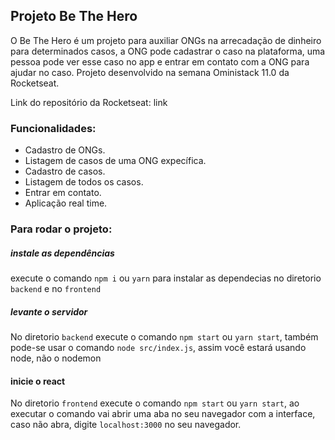 ## Projeto Be The Hero

O Be The Hero é um projeto para auxiliar ONGs na arrecadação de dinheiro para determinados casos, a ONG pode cadastrar o caso na plataforma, uma pessoa pode ver esse caso no app  e entrar em contato com a ONG para ajudar no caso. Projeto desenvolvido na semana Oministack 11.0 da Rocketseat.

Link do repositório da Rocketseat: <a> link</a>

### Funcionalidades:
- Cadastro de ONGs.
- Listagem de casos de uma ONG expecífica.
- Cadastro de casos.
- Listagem de todos os casos.
- Entrar em contato.
- Aplicação real time.

### Para rodar o projeto:

##### instale as dependências
 execute o comando `npm i` ou `yarn` para instalar as dependecias no diretorio `backend` e no `frontend`

##### levante o servidor
 No diretorio `backend` execute o comando `npm start` ou `yarn start`, também pode-se usar o comando `node src/index.js`, assim você estará usando node, não o nodemon

#### inicie o react
 No diretorio `frontend` execute o comando `npm start` ou `yarn start`, ao executar o comando vai abrir uma aba no seu navegador com a interface, caso não abra, digite `localhost:3000` no seu navegador.

